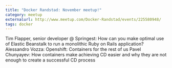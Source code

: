```yaml
---
title: "Docker Randstad: November meetup!"
category: meetup
externalurl: http://www.meetup.com/Docker-Randstad/events/225580948/
tags: docker
---
```

Tim Flapper, senior developer @ Springest: How can you make optimal use of Elastic Beanstalk to run a monolithic Ruby on Rails application?
Alessandro Vozza: Openshift: Containers for the rest of us
Pavel Chunyayev: How containers make achieving CD easier and why they are not enough to create a successful CD process 
